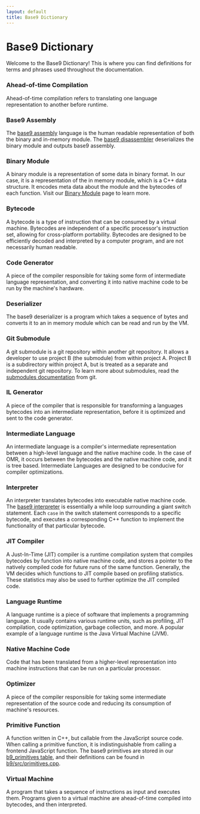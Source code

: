 ```yaml
---
layout: default
title: Base9 Dictionary
---
```


# Base9 Dictionary

Welcome to the Base9 Dictionary! This is where you can find definitions for terms and phrases used throughout the documentation.

### Ahead-of-time Compilation
Ahead-of-time compilation refers to translating one language representation to another before runtime.


### Base9 Assembly
The [base9 assembly] language is the human readable representation of both the binary and in-memory module. The [base9 disassembler] deserializes the binary module and outputs base9 assembly.

[base9 disassembler]: ./Disassembler.md
[base9 assembly]: ./B9Assembly.md

### Binary Module
A binary module is a representation of some data in binary format. In our case, it is a representation of the in memory module, which is a C++ data structure. It encodes meta data about the module and the bytecodes of each function. Visit our [Binary Module] page to learn more.  

[Binary Module]: ./FrontendAndBinaryMod.md#binary-format

### Bytecode 
A bytecode is a type of instruction that can be consumed by a virtual machine. Bytecodes are independent of a specific processor's instruction set, allowing for cross-platform portability. Bytecodes are designed to be efficiently decoded and interpreted by a computer program, and are not necessarily human readable. 

### Code Generator
A piece of the compiler responsible for taking some form of intermediate language representation, and converting it into native machine code to be run by the machine's hardware. 

### Deserializer
The base9 deserializer is a program which takes a sequence of bytes and converts it to an in memory module which can be read and run by the VM. 

### Git Submodule 
A git submodule is a git repository within another git repository. It allows a developer to use project B (the submodule) from within project A. Project B is a subdirectory within project A, but is treated as a separate and independent git repository. To learn more about submodules, read the [submodules documentation] from git.

[submodules documentation]: https://git-scm.com/book/en/v2/Git-Tools-Submodules

### IL Generator
A piece of the compiler that is responsible for transforming a languages bytecodes into an intermediate representation, before it is optimized and sent to the code generator.

### Intermediate Language
An intermediate language is a compiler's intermediate representation between a high-level language and the native machine code. In the case of OMR, it occurs between the bytecodes and the native machine code, and it is tree based. Intermediate Languages are designed to be conducive for compiler optimizations.

### Interpreter 
An interpreter translates bytecodes into executable native machine code. The [base9 interpreter] is essentially a while loop surrounding a giant switch statement. Each `case` in the switch statement corresponds to a specific bytecode, and executes a corresponding C++ function to implement the functionality of that particular bytecode.

[base9 interpreter]: https://github.com/b9org/b9/blob/master/b9/src/ExecutionContext.cpp

### JIT Compiler 
A Just-In-Time (JIT) compiler is a runtime compilation system that compiles bytecodes by function into native machine code, and stores a pointer to the natively compiled code for future runs of the same function. Generally, the VM decides which functions to JIT compile based on profiling statistics. These statistics may also be used to further optimize the JIT compiled code.

### Language Runtime 
A language runtime is a piece of software that implements a programming language. It usually contains various runtime units, such as profiling, JIT compilation, code optimization, garbage collection, and more. A popular example of a language runtime is the Java Virtual Machine (JVM). 

### Native Machine Code
Code that has been translated from a higher-level representation into machine instructions that can be run on a particular processor.

### Optimizer
A piece of the compiler responsible for taking some intermediate representation of the source code and reducing its consumption of machine's resources. 

### Primitive Function 
A function written in C++, but callable from the JavaScript source code. When calling a primitive function, it is indistinguishable from calling a frontend JavaScript function. The base9 primitives are stored in our [b9_primitives table], and their definitions can be found in [b9/src/primitives.cpp]. 

[b9_primitives table]: https://github.com/b9org/b9/blob/master/js_compiler/b9stdlib.src
[b9/src/primitives.cpp]: https://github.com/b9org/b9/blob/master/b9/src/primitives.cpp

### Virtual Machine 
A program that takes a sequence of instructions as input and executes them. Programs given to a virtual machine are ahead-of-time compiled into bytecodes, and then interpreted. 
